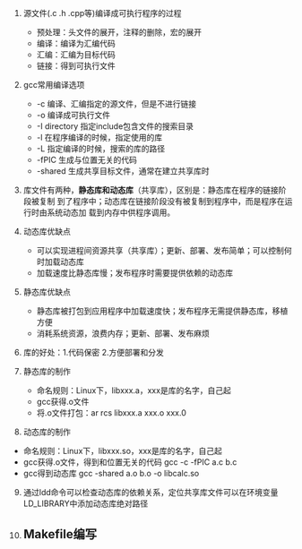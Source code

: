 1. 源文件(.c  .h  .cpp等)编译成可执行程序的过程
   - 预处理：头文件的展开，注释的删除，宏的展开
   - 编译：编译为汇编代码
   - 汇编：汇编为目标代码
   - 链接：得到可执行文件
2. gcc常用编译选项
   - -c  编译、汇编指定的源文件，但是不进行链接
   - -o  编译成可执行文件
   - -I directory   指定include包含文件的搜索目录
   - -l  在程序编译的时候，指定使用的库
   - -L  指定编译的时候，搜索的库的路径
   - -fPIC  生成与位置无关的代码
   - -shared  生成共享目标文件，通常在建立共享库时

3. 库文件有两种，**静态库和动态库**（共享库），区别是：静态库在程序的链接阶段被复制 到了程序中；动态库在链接阶段没有被复制到程序中，而是程序在运行时由系统动态加 载到内存中供程序调用。
4. 动态库优缺点
   - 可以实现进程间资源共享（共享库）；更新、部署、发布简单；可以控制何时加载动态库
   - 加载速度比静态库慢；发布程序时需要提供依赖的动态库
5. 静态库优缺点
   - 静态库被打包到应用程序中加载速度快；发布程序无需提供静态库，移植方便
   - 消耗系统资源，浪费内存；更新、部署、发布麻烦
6. 库的好处：1.代码保密 2.方便部署和分发
7. 静态库的制作
   - 命名规则：Linux下，libxxx.a，xxx是库的名字，自己起
   - gcc获得.o文件
   - 将.o文件打包：ar rcs libxxx.a xxx.o xxx.0

8. 动态库的制作

- 命名规则：Linux下，libxxx.so，xxx是库的名字，自己起
- gcc获得.o文件，得到和位置无关的代码  gcc -c -fPIC a.c b.c
- gcc得到动态库  gcc -shared a.o b.o -o libcalc.so

9. 通过ldd命令可以检查动态库的依赖关系，定位共享库文件可以在环境变量LD_LIBRARY中添加动态库绝对路径

10. Makefile编写
    - 
































































































